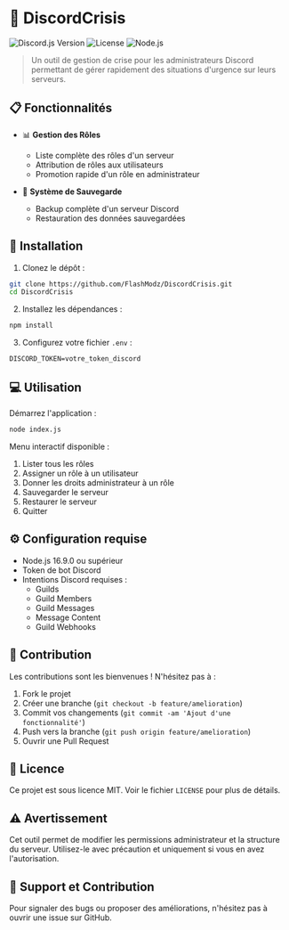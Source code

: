 # 🚨 DiscordCrisis

![Discord.js Version](https://img.shields.io/badge/discord.js-v14-blue.svg)
![License](https://img.shields.io/badge/license-MIT-green.svg)
![Node.js](https://img.shields.io/badge/node-%3E%3D16.9.0-brightgreen.svg)

> Un outil de gestion de crise pour les administrateurs Discord permettant de gérer rapidement des situations d'urgence sur leurs serveurs.

## 📋 Fonctionnalités

- 📊 **Gestion des Rôles**
  - Liste complète des rôles d'un serveur
  - Attribution de rôles aux utilisateurs
  - Promotion rapide d'un rôle en administrateur

- 💾 **Système de Sauvegarde**
  - Backup complète d'un serveur Discord
  - Restauration des données sauvegardées

## 🚀 Installation

1. Clonez le dépôt :
```bash
git clone https://github.com/FlashModz/DiscordCrisis.git
cd DiscordCrisis
```

2. Installez les dépendances :
```bash
npm install
```

3. Configurez votre fichier `.env` :
```env
DISCORD_TOKEN=votre_token_discord
```

## 💻 Utilisation

Démarrez l'application :
```bash
node index.js
```

Menu interactif disponible :
1. Lister tous les rôles
2. Assigner un rôle à un utilisateur
3. Donner les droits administrateur à un rôle
4. Sauvegarder le serveur
5. Restaurer le serveur
6. Quitter

## ⚙️ Configuration requise

- Node.js 16.9.0 ou supérieur
- Token de bot Discord
- Intentions Discord requises :
  - Guilds
  - Guild Members
  - Guild Messages
  - Message Content
  - Guild Webhooks

## 🤝 Contribution

Les contributions sont les bienvenues ! N'hésitez pas à :
1. Fork le projet
2. Créer une branche (`git checkout -b feature/amelioration`)
3. Commit vos changements (`git commit -am 'Ajout d'une fonctionnalité'`)
4. Push vers la branche (`git push origin feature/amelioration`)
5. Ouvrir une Pull Request

## 📝 Licence

Ce projet est sous licence MIT. Voir le fichier `LICENSE` pour plus de détails.

## ⚠️ Avertissement

Cet outil permet de modifier les permissions administrateur et la structure du serveur. Utilisez-le avec précaution et uniquement si vous en avez l'autorisation.

## 🤝 Support et Contribution

Pour signaler des bugs ou proposer des améliorations, n'hésitez pas à ouvrir une issue sur GitHub.